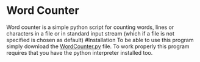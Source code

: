 # Word Counter
Word counter is a simple python script for counting words,
 lines or characters in a file or in standard input stream
 (which if a file is not specified is chosen as default)
#Installation
To be able to use this program simply download the [WordCounter.py](WordCounter.py) file. To work properly this program
requires that you have the python interpreter installed too.